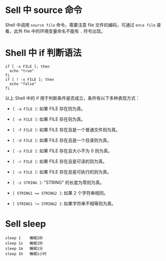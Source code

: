 
# Sell 中 source 命令

Shell 中调用 `source file` 命令，需要注意 file 文件的编码，可通过 `enca file` 查看，此外 file 中的环境变量命名不能有 `.` 符号出现。

# Shell 中 if 判断语法

```
if [ -x FILE ]; then
  echo "true"
fi
if [ ! -x FILE ]; then
  echo "false"
fi
```

以上 Shell 中的 if 用于判断条件是否成立，条件有以下多种表现方式：

* `[ -a FILE ]`: 如果 FILE 存在则为真。
* `[ -e FILE ]`: 如果 FILE 存在则为真。
* `[ -f FILE ]`: 如果 FILE 存在且是一个普通文件则为真。
* `[ -d FILE ]`: 如果 FILE 存在且是一个目录则为真。
* `[ -s FILE ]`: 如果 FILE 存在且大小不为 0 则为真。
* `[ -r FILE ]`: 如果 FILE 存在且是可读的则为真。
* `[ -x FILE ]`: 如果 FILE 存在且是可执行的则为真。

* `[ -z STRING ]`: "STRING" 的长度为零则为真。
* `[ STRING1 == STRING2 ]`: 如果 2 个字符串相同。
* `[ STRING1 != STRING2 ]`: 如果字符串不相等则为真。

# Sell sleep

```
sleep 1    睡眠1秒
sleep 1s   睡眠1秒
sleep 1m   睡眠1分
sleep 1h   睡眠1小时
```
